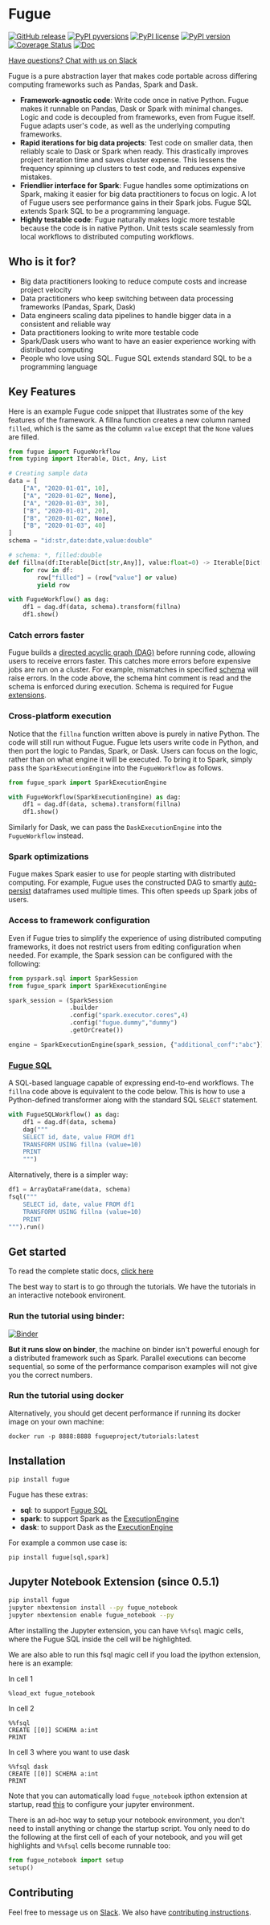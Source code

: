 # Fugue

[![GitHub release](https://img.shields.io/github/release/fugue-project/fugue.svg)](https://GitHub.com/fugue-project/fugue)
[![PyPI pyversions](https://img.shields.io/pypi/pyversions/fugue.svg)](https://pypi.python.org/pypi/fugue/)
[![PyPI license](https://img.shields.io/pypi/l/fugue.svg)](https://pypi.python.org/pypi/fugue/)
[![PyPI version](https://badge.fury.io/py/fugue.svg)](https://pypi.python.org/pypi/fugue/)
[![Coverage Status](https://coveralls.io/repos/github/fugue-project/fugue/badge.svg)](https://coveralls.io/github/fugue-project/fugue)
[![Doc](https://readthedocs.org/projects/fugue/badge)](https://fugue.readthedocs.org)

[Have questions? Chat with us on Slack](https://join.slack.com/t/fugue-project/shared_invite/zt-jl0pcahu-KdlSOgi~fP50TZWmNxdWYQ)

Fugue is a pure abstraction layer that makes code portable across differing computing frameworks such as Pandas, Spark and Dask.

* **Framework-agnostic code**: Write code once in native Python. Fugue makes it runnable on Pandas, Dask or Spark with minimal changes. Logic and code is decoupled from frameworks, even from Fugue itself. Fugue adapts user's code, as well as the underlying computing frameworks.
* **Rapid iterations for big data projects**: Test code on smaller data, then reliably scale to Dask or Spark when ready. This drastically improves project iteration time and saves cluster expense.  This lessens the frequency spinning up clusters to test code, and reduces expensive mistakes.
* **Friendlier interface for Spark**: Fugue handles some optimizations on Spark, making it easier for big data practitioners to focus on logic. A lot of Fugue users see performance gains in their Spark jobs. Fugue SQL extends Spark SQL to be a programming language.
* **Highly testable code**: Fugue naturally makes logic more testable because the code is in native Python. Unit tests scale seamlessly from local workflows to distributed computing workflows.

## Who is it for?

* Big data practitioners looking to reduce compute costs and increase project velocity
* Data practitioners who keep switching between data processing frameworks (Pandas, Spark, Dask)
* Data engineers scaling data pipelines to handle bigger data in a consistent and reliable way
* Data practitioners looking to write more testable code
* Spark/Dask users who want to have an easier experience working with distributed computing
* People who love using SQL. Fugue SQL extends standard SQL to be a programming language

## Key Features

Here is an example Fugue code snippet that illustrates some of the key features of the framework. A fillna function creates a new column named `filled`, which is the same as the column `value` except that the `None` values are filled.

```python
from fugue import FugueWorkflow
from typing import Iterable, Dict, Any, List

# Creating sample data
data = [
    ["A", "2020-01-01", 10],
    ["A", "2020-01-02", None],
    ["A", "2020-01-03", 30],
    ["B", "2020-01-01", 20],
    ["B", "2020-01-02", None],
    ["B", "2020-01-03", 40]
]
schema = "id:str,date:date,value:double"

# schema: *, filled:double
def fillna(df:Iterable[Dict[str,Any]], value:float=0) -> Iterable[Dict[str,Any]]:
    for row in df:
        row["filled"] = (row["value"] or value)
        yield row

with FugueWorkflow() as dag:
    df1 = dag.df(data, schema).transform(fillna)
    df1.show()
```

### Catch errors faster

Fugue builds a [directed acyclic graph (DAG)](https://fugue-tutorials.readthedocs.io/en/latest/tutorials/dag.html) before running code, allowing users to receive errors faster. This catches more errors before expensive jobs are run on a cluster. For example, mismatches in specified [schema](https://fugue-tutorials.readthedocs.io/en/latest/tutorials/schema_dataframes.html#Schema) will raise errors. In the code above, the schema hint comment is read and the schema is enforced during execution. Schema is required for Fugue [extensions](https://fugue-tutorials.readthedocs.io/en/latest/tutorials/extensions.html).

### Cross-platform execution

Notice that the `fillna` function written above is purely in native Python. The code will still run without Fugue. Fugue lets users write code in Python, and then port the logic to Pandas, Spark, or Dask. Users can focus on the logic, rather than on what engine it will be executed. To bring it to Spark, simply pass the `SparkExecutionEngine` into the `FugueWorkflow` as follows.

```python
from fugue_spark import SparkExecutionEngine

with FugueWorkflow(SparkExecutionEngine) as dag:
    df1 = dag.df(data, schema).transform(fillna)
    df1.show()
```

Similarly for Dask, we can pass the `DaskExecutionEngine` into the `FugueWorkflow` instead.

### Spark optimizations

Fugue makes Spark easier to use for people starting with distributed computing. For example, Fugue uses the constructed DAG to smartly [auto-persist](https://fugue-tutorials.readthedocs.io/en/latest/tutorials/useful_config.html#Auto-Persist) dataframes used multiple times. This often speeds up Spark jobs of users.

### Access to framework configuration

Even if Fugue tries to simplify the experience of using distributed computing frameworks, it does not restrict users from editing configuration when needed. For example, the Spark session can be configured with the following:

```python
from pyspark.sql import SparkSession
from fugue_spark import SparkExecutionEngine

spark_session = (SparkSession
                 .builder
                 .config("spark.executor.cores",4)
                 .config("fugue.dummy","dummy")
                 .getOrCreate())

engine = SparkExecutionEngine(spark_session, {"additional_conf":"abc"})
```

### [Fugue SQL](https://fugue-tutorials.readthedocs.io/en/latest/tutorials/sql.html)

A SQL-based language capable of expressing end-to-end workflows. The `fillna` code above is equivalent to the code below. This is how to use a Python-defined transformer along with the standard SQL `SELECT` statement.

```python
with FugueSQLWorkflow() as dag:
    df1 = dag.df(data, schema)
    dag("""
    SELECT id, date, value FROM df1
    TRANSFORM USING fillna (value=10)
    PRINT
    """)
```

Alternatively, there is a simpler way:

```python
df1 = ArrayDataFrame(data, schema)
fsql("""
    SELECT id, date, value FROM df1
    TRANSFORM USING fillna (value=10)
    PRINT
""").run()
```

## Get started

To read the complete static docs, [click here](https://fugue.readthedocs.org)

The best way to start is to go through the tutorials. We have the tutorials in an interactive notebook environent.

### Run the tutorial using binder:
[![Binder](https://mybinder.org/badge_logo.svg)](https://mybinder.org/v2/gh/fugue-project/tutorials/master)

**But it runs slow on binder**, the machine on binder isn't powerful enough for
a distributed framework such as Spark. Parallel executions can become sequential, so some of the
performance comparison examples will not give you the correct numbers.

### Run the tutorial using docker

Alternatively, you should get decent performance if running its docker image on your own machine:

```
docker run -p 8888:8888 fugueproject/tutorials:latest
```

## Installation
```
pip install fugue
```

Fugue has these extras:
* **sql**: to support [Fugue SQL](https://fugue-tutorials.readthedocs.io/en/latest/tutorials/sql.html)
* **spark**: to support Spark as the [ExecutionEngine](https://fugue-tutorials.readthedocs.io/en/latest/tutorials/execution_engine.html)
* **dask**: to support Dask as the [ExecutionEngine](https://fugue-tutorials.readthedocs.io/en/latest/tutorials/execution_engine.html)

For example a common use case is:
```
pip install fugue[sql,spark]
```

## Jupyter Notebook Extension (since 0.5.1)

```bash
pip install fugue
jupyter nbextension install --py fugue_notebook
jupyter nbextension enable fugue_notebook --py
```

After installing the Jupyter extension, you can have `%%fsql` magic cells, where
the Fugue SQL inside the cell will be highlighted.

We are also able to run this fsql magic cell if you load the ipython extension,
here is an example:

In cell 1

```
%load_ext fugue_notebook
```

In cell 2

```
%%fsql
CREATE [[0]] SCHEMA a:int
PRINT
```

In cell 3 where you want to use dask

```
%%fsql dask
CREATE [[0]] SCHEMA a:int
PRINT
```

Note that you can automatically load `fugue_notebook` ipthon extension at startup,
read [this](https://ipython.readthedocs.io/en/stable/config/extensions/#using-extensions) to configure your jupyter environment.

There is an ad-hoc way to setup your notebook environment, you don't need to install anything or change the startup script.
You only need to do the following at the first cell of each of your notebook, and you will get highlights and `%%fsql` cells become runnable too:


```python
from fugue_notebook import setup
setup()
```

## Contributing

Feel free to message us on [Slack](https://join.slack.com/t/fugue-project/shared_invite/zt-jl0pcahu-KdlSOgi~fP50TZWmNxdWYQ). We also have [contributing instructions](CONTRIBUTING.md).
